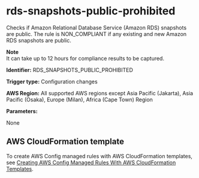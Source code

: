 # rds\-snapshots\-public\-prohibited<a name="rds-snapshots-public-prohibited"></a>

Checks if Amazon Relational Database Service \(Amazon RDS\) snapshots are public\. The rule is NON\_COMPLIANT if any existing and new Amazon RDS snapshots are public\. 

**Note**  
It can take up to 12 hours for compliance results to be captured\.

**Identifier:** RDS\_SNAPSHOTS\_PUBLIC\_PROHIBITED

**Trigger type:** Configuration changes

**AWS Region:** All supported AWS regions except Asia Pacific \(Jakarta\), Asia Pacific \(Osaka\), Europe \(Milan\), Africa \(Cape Town\) Region

**Parameters:**

None  

## AWS CloudFormation template<a name="w76aac11c31c17b7d395c17"></a>

To create AWS Config managed rules with AWS CloudFormation templates, see [Creating AWS Config Managed Rules With AWS CloudFormation Templates](aws-config-managed-rules-cloudformation-templates.md)\.